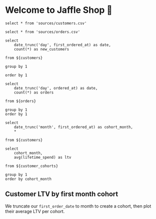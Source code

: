 # Welcome to Jaffle Shop 🥪

```customers
select * from 'sources/customers.csv'
```

```orders
select * from 'sources/orders.csv'
```

```customers_by_first_order
select
    date_trunc('day', first_ordered_at) as date,
    count(*) as new_customers

from ${customers}

group by 1

order by 1
```

```orders_per_day
select
    date_trunc('day', ordered_at) as date,
    count(*) as orders

from ${orders}

group by 1
order by 1
```

<LineChart
    data={orders_per_day}
    x=date
    y=orders
    yAxistTitle="orders_per_day"
/>

```customer_cohorts
select
    date_trunc('month', first_ordered_at) as cohort_month,
    *

from ${customers}
```

```cohorts_ltv
select
    cohort_month,
    avg(lifetime_spend) as ltv

from ${customer_cohorts}

group by 1
order by cohort_month
```

## Customer LTV by first month cohort

We truncate our `first_order_date` to month to create a cohort, then plot their average LTV per cohort.

<BarChart
    data={cohorts_ltv}
    x=cohort_month
    y=ltv
    yAxisTitle="average LTV"
/>
